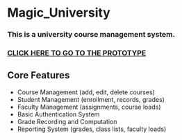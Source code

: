 # Magic_University

### This is a university course management system.
### [CLICK HERE TO GO TO THE PROTOTYPE](https://www.facebook.com/ezekiel.arceo.98)

## Core Features


*   Course Management (add, edit, delete courses)
*   Student Management (enrollment, records, grades)
*   Faculty Management (assignments, course loads)
*   Basic Authentication System
*   Grade Recording and Computation
*   Reporting System (grades, class lists, faculty loads)
